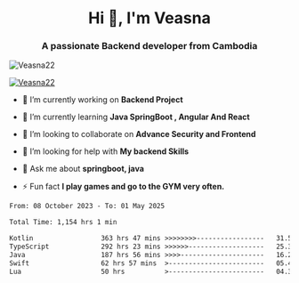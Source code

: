 <h1 align="center">Hi 👋, I'm Veasna</h1>
<h3 align="center">A passionate Backend developer from Cambodia</h3>

<p align="left"> <img src="https://komarev.com/ghpvc/?username=Veasna22&label=Profile%20views&color=0e75b6&style=flat" alt="Veasna22" /> </p>

<p align="left"> <a href="https://github.com/ryo-ma/github-profile-trophy"><img src="https://github-profile-trophy.vercel.app/?username=veasna22&theme=dracula" alt="Veasna22" /></a> </p>

- 🔭 I’m currently working on **Backend Project**

- 🌱 I’m currently learning **Java SpringBoot , Angular And React**

- 👯 I’m looking to collaborate on **Advance Security and Frontend**

- 🤝 I’m looking for help with **My backend Skills**

- 💬 Ask me about **springboot, java**

- ⚡ Fun fact **I play games and go to the GYM very often.**

<!--START_SECTION:waka-->

```txt
From: 08 October 2023 - To: 01 May 2025

Total Time: 1,154 hrs 1 min

Kotlin                 363 hrs 47 mins >>>>>>>>-----------------   31.52 %
TypeScript             292 hrs 23 mins >>>>>>-------------------   25.34 %
Java                   187 hrs 56 mins >>>>---------------------   16.29 %
Swift                  62 hrs 57 mins  >------------------------   05.46 %
Lua                    50 hrs          >------------------------   04.33 %
```

<!--END_SECTION:waka-->
